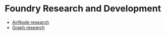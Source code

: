 # Foundry Research and Development


- [AirNode research](The%20AirNode%20Research/readme.md)
- [Graph research](The%20Graph%20Research/readme.md)

